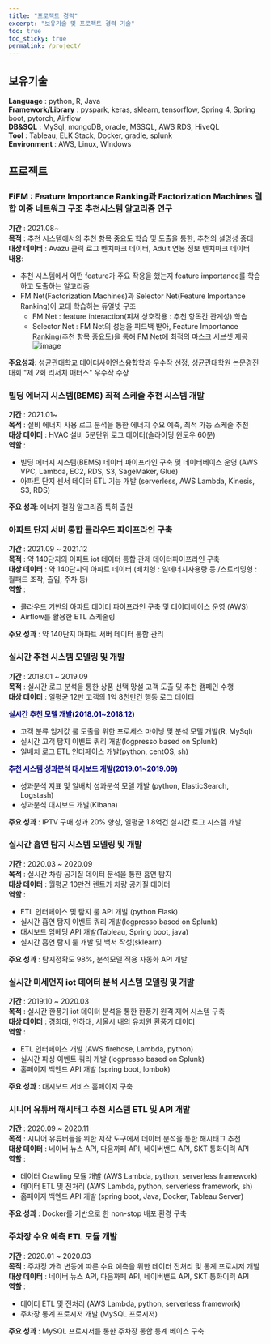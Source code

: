 ```yaml
---
title: "프로젝트 경력"
excerpt: "보유기술 및 프로젝트 경력 기술"
toc: true
toc_sticky: true
permalink: /project/
---
```

## 보유기술
**Language** : python, R, Java    
**Framework/Library** : pyspark, keras, sklearn, tensorflow, Spring 4, Spring boot, pytorch, Airflow    
**DB&SQL** : MySql, mongoDB, oracle, MSSQL, AWS RDS, HiveQL  
**Tool** : Tableau, ELK Stack, Docker, gradle, splunk    
**Environment** : AWS, Linux, Windows     


## 프로젝트
### FiFM : Feature Importance Ranking과 Factorization Machines 결합 이중 네트워크 구조 추천시스템 알고리즘 연구
**기간** : 2021.08~    
**목적** : 추천 시스템에서의 추천 항목 중요도 학습 및 도출을 통한, 추천의 설명성 증대   
**대상 데이터** : Avazu 클릭 로그 벤치마크 데이터, Adult 연봉 정보 벤치마크 데이터    
**내용**:    
- 추천 시스템에서 어떤 feature가 주요 작용을 했는지 feature importance를 학습하고 도출하는 알고리즘
- FM Net(Factorization Machines)과 Selector Net(Feature Importance Ranking)이 교대 학습하는 듀얼넷 구조
    - FM Net : feature interaction(피쳐 상호작용 : 추천 항목간 관계성) 학습
    - Selector Net : FM Net의 성능을 피드백 받아, Feature Importance Ranking(추천 항목 중요도)을 통해 FM Net에 최적의 마스크 서브셋 제공    
![image](https://dasoldasol.github.io/assets/images/image/dual-net-architecture.png)     

**주요성과**: 성균관대학교 데이터사이언스융합학과 우수작 선정, 성균관대학원 논문경진대회 "제 2회 리서치 매터스" 우수작 수상


### 빌딩 에너지 시스템(BEMS) 최적 스케줄 추천 시스템 개발
**기간** : 2021.01~    
**목적** : 설비 에너지 사용 로그 분석을 통한 에너지 수요 예측, 최적 가동 스케줄 추천    
**대상 데이터** : HVAC 설비 5분단위 로그 데이터(슬라이딩 윈도우 60분)    
**역할** :    
- 빌딩 에너지 시스템(BEMS) 데이터 파이프라인 구축 및 데이터베이스 운영 (AWS VPC, Lambda, EC2, RDS, S3, SageMaker, Glue)        
- 아파트 단지 센서 데이터 ETL 기능 개발 (serverless, AWS Lambda, Kinesis, S3, RDS)

**주요 성과**: 에너지 절감 알고리즘 특허 출원 

### 아파트 단지 서버 통합 클라우드 파이프라인 구축 
**기간** : 2021.09 ~ 2021.12    
**목적** : 약 140단지의 아파트 iot 데이터 통합 관제 데이터파이프라인 구축     
**대상 데이터** : 약 140단지의 아파트 데이터 (배치형 : 일에너지사용량 등 /스트리밍형 : 월패드 조작, 출입, 주차 등)    
**역할** :     
- 클라우드 기반의 아파트 데이터 파이프라인 구축 및 데이터베이스 운영 (AWS)
- Airflow를 활용한 ETL 스케줄링

**주요 성과** : 약 140단지 아파트 서버 데이터 통합 관리


### 실시간 추천 시스템 모델링 및 개발 
**기간** : 2018.01 ~ 2019.09    
**목적** : 실시간 로그 분석을 통한 상품 선택 망설 고객 도출 및 추천 캠페인 수행    
**대상 데이터** : 일평균 12만 고객의 1억 8천만건 행동 로그 데이터    

<span style="color:navy">**실시간 추천 모델 개발(2018.01~2018.12)**</span>
- 고객 분류 임계값 룰 도출을 위한 프로세스 마이닝 및 분석 모델 개발(R, MySql)
- 실시간 고객 탐지 이벤트 쿼리 개발(logpresso based on Splunk)
- 일배치 로그 ETL 인터페이스 개발(python, centOS, sh)    

<span style="color:navy">**추천 시스템 성과분석 대시보드 개발(2019.01~2019.09)**</span>
- 성과분석 지표 및 일배치 성과분석 모델 개발 (python, ElasticSearch, Logstash)
- 성과분석 대시보드 개발(Kibana)
    
**주요 성과** : IPTV 구매 성과 20% 향상, 일평균 1.8억건 실시간 로그 시스템 개발


### 실시간 흡연 탐지 시스템 모델링 및 개발
**기간** : 2020.03 ~ 2020.09    
**목적** : 실시간 차량 공기질 데이터 분석을 통한 흡연 탐지     
**대상 데이터** : 월평균 10만건 렌트카 차량 공기질 데이터    
**역할** :
- ETL 인터페이스 및 탐지 룰 API 개발 (python Flask)
- 실시간 흡연 탐지 이벤트 쿼리 개발(logpresso based on Splunk)
- 대시보드 임베딩 API 개발(Tableau, Spring boot, java)
- 실시간 흡연 탐지 룰 개발 및 백서 작성(sklearn)    
    
**주요 성과** : 탐지정확도 98%, 분석모델 적용 자동화 API 개발


### 실시간 미세먼지 iot 데이터 분석 시스템 모델링 및 개발
**기간** : 2019.10 ~ 2020.03    
**목적** : 실시간 환풍기 iot 데이터 분석을 통한 환풍기 원격 제어 시스템 구축    
**대상 데이터** : 경희대, 인하대, 서울시 내의 유치원 환풍기 데이터   
**역할** :
- ETL 인터페이스 개발 (AWS firehose, Lambda, python)
- 실시간 파싱 이벤트 쿼리 개발 (logpresso based on Splunk)
- 홈페이지 백엔드 API 개발 (spring boot, lombok)  
    
**주요 성과** : 대시보드 서비스 홈페이지 구축


### 시니어 유튜버 해시태그 추천 시스템 ETL 및 API 개발
**기간** : 2020.09 ~ 2020.11   
**목적** : 시니어 유튜버들을 위한 저작 도구에서 데이터 분석을 통한 해시태그 추천    
**대상 데이터** : 네이버 뉴스 API, 다음까페 API, 네이버밴드 API, SKT 통화이력 API    
**역할** :
-  데이터 Crawling 모듈 개발 (AWS Lambda, python, serverless framework)
-  데이터 ETL 및 전처리 (AWS Lambda, python, serverless framework, sh)
-  홈페이지 백엔드 API 개발 (spring boot, Java, Docker, Tableau Server)   
    
**주요 성과** : Docker를 기반으로 한 non-stop 배포 환경 구축


### 주차장 수요 예측 ETL 모듈 개발
**기간** : 2020.01 ~ 2020.03   
**목적** : 주차장 가격 변동에 따른 수요 예측을 위한 데이터 전처리 및 통계 프로시저 개발   
**대상 데이터** : 네이버 뉴스 API, 다음까페 API, 네이버밴드 API, SKT 통화이력 API    
**역할** :
-  데이터 ETL 및 전처리 (AWS Lambda, python, serverless framework)
-  주차장 통계 프로시저 개발 (MySQL 프로시저)

**주요 성과** : MySQL 프로시저를 통한 주차장 통합 통계 베이스 구축

